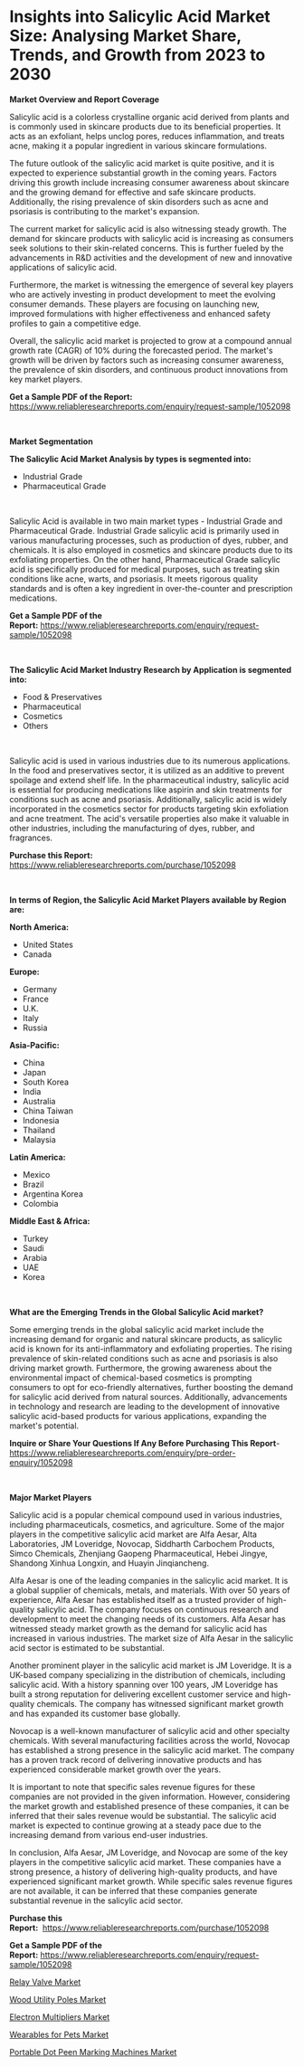 <p><h1>Insights into Salicylic Acid Market Size: Analysing Market Share, Trends, and Growth from 2023 to 2030</h1></p><p><strong>Market Overview and Report Coverage</strong></p>
<p><p>Salicylic acid is a colorless crystalline organic acid derived from plants and is commonly used in skincare products due to its beneficial properties. It acts as an exfoliant, helps unclog pores, reduces inflammation, and treats acne, making it a popular ingredient in various skincare formulations.</p><p>The future outlook of the salicylic acid market is quite positive, and it is expected to experience substantial growth in the coming years. Factors driving this growth include increasing consumer awareness about skincare and the growing demand for effective and safe skincare products. Additionally, the rising prevalence of skin disorders such as acne and psoriasis is contributing to the market's expansion.</p><p>The current market for salicylic acid is also witnessing steady growth. The demand for skincare products with salicylic acid is increasing as consumers seek solutions to their skin-related concerns. This is further fueled by the advancements in R&D activities and the development of new and innovative applications of salicylic acid.</p><p>Furthermore, the market is witnessing the emergence of several key players who are actively investing in product development to meet the evolving consumer demands. These players are focusing on launching new, improved formulations with higher effectiveness and enhanced safety profiles to gain a competitive edge.</p><p>Overall, the salicylic acid market is projected to grow at a compound annual growth rate (CAGR) of 10% during the forecasted period. The market's growth will be driven by factors such as increasing consumer awareness, the prevalence of skin disorders, and continuous product innovations from key market players.</p></p>
<p><strong>Get a Sample PDF of the Report:</strong> <a href="https://www.reliableresearchreports.com/enquiry/request-sample/1052098">https://www.reliableresearchreports.com/enquiry/request-sample/1052098</a></p>
<p>&nbsp;</p>
<p><strong>Market Segmentation</strong></p>
<p><strong>The Salicylic Acid Market Analysis by types is segmented into:</strong></p>
<p><ul><li>Industrial Grade</li><li>Pharmaceutical Grade</li></ul></p>
<p>&nbsp;</p>
<p><p>Salicylic Acid is available in two main market types - Industrial Grade and Pharmaceutical Grade. Industrial Grade salicylic acid is primarily used in various manufacturing processes, such as production of dyes, rubber, and chemicals. It is also employed in cosmetics and skincare products due to its exfoliating properties. On the other hand, Pharmaceutical Grade salicylic acid is specifically produced for medical purposes, such as treating skin conditions like acne, warts, and psoriasis. It meets rigorous quality standards and is often a key ingredient in over-the-counter and prescription medications.</p></p>
<p><strong>Get a Sample PDF of the Report:</strong>&nbsp;<a href="https://www.reliableresearchreports.com/enquiry/request-sample/1052098">https://www.reliableresearchreports.com/enquiry/request-sample/1052098</a></p>
<p>&nbsp;</p>
<p><strong>The Salicylic Acid Market Industry Research by Application is segmented into:</strong></p>
<p><ul><li>Food & Preservatives</li><li>Pharmaceutical</li><li>Cosmetics</li><li>Others</li></ul></p>
<p>&nbsp;</p>
<p><p>Salicylic acid is used in various industries due to its numerous applications. In the food and preservatives sector, it is utilized as an additive to prevent spoilage and extend shelf life. In the pharmaceutical industry, salicylic acid is essential for producing medications like aspirin and skin treatments for conditions such as acne and psoriasis. Additionally, salicylic acid is widely incorporated in the cosmetics sector for products targeting skin exfoliation and acne treatment. The acid's versatile properties also make it valuable in other industries, including the manufacturing of dyes, rubber, and fragrances.</p></p>
<p><strong>Purchase this Report:</strong>&nbsp; <a href="https://www.reliableresearchreports.com/purchase/1052098">https://www.reliableresearchreports.com/purchase/1052098</a></p>
<p>&nbsp;</p>
<p><strong>In terms of Region, the Salicylic Acid Market Players available by Region are:</strong></p>
<p>
    <p> <strong> North America: </strong>
        <ul>
            <li>United States</li>
            <li>Canada</li>
        </ul>
        </p> 
    <p> <strong> Europe: </strong>
        <ul>
            <li>Germany</li>
            <li>France</li>
            <li>U.K.</li>
            <li>Italy</li>
            <li>Russia</li>
        </ul>
        </p> 
    <p> <strong> Asia-Pacific: </strong>
        <ul>
            <li>China</li>
            <li>Japan</li>
            <li>South Korea</li>
            <li>India</li>
            <li>Australia</li>
            <li>China Taiwan</li>
            <li>Indonesia</li>
            <li>Thailand</li>
            <li>Malaysia</li>
        </ul>
        </p> 
    <p> <strong> Latin America: </strong>
        <ul>
            <li>Mexico</li>
            <li>Brazil</li>
            <li>Argentina Korea</li>
            <li>Colombia</li>
        </ul>
        </p> 
    <p> <strong> Middle East & Africa: </strong>
        <ul>
            <li>Turkey</li>
            <li>Saudi</li>
            <li>Arabia</li>
            <li>UAE</li>
            <li>Korea</li>
        </ul>
    </p>
    </p>
<p>&nbsp;</p>
<p><strong>What are the Emerging Trends in the Global Salicylic Acid market?</strong></p>
<p><p>Some emerging trends in the global salicylic acid market include the increasing demand for organic and natural skincare products, as salicylic acid is known for its anti-inflammatory and exfoliating properties. The rising prevalence of skin-related conditions such as acne and psoriasis is also driving market growth. Furthermore, the growing awareness about the environmental impact of chemical-based cosmetics is prompting consumers to opt for eco-friendly alternatives, further boosting the demand for salicylic acid derived from natural sources. Additionally, advancements in technology and research are leading to the development of innovative salicylic acid-based products for various applications, expanding the market's potential.</p></p>
<p><strong>Inquire or Share Your Questions If Any Before Purchasing This Report</strong>- <a href="https://www.reliableresearchreports.com/enquiry/pre-order-enquiry/1052098">https://www.reliableresearchreports.com/enquiry/pre-order-enquiry/1052098</a></p>
<p>&nbsp;</p>
<p><strong>Major Market Players</strong></p>
<p><p>Salicylic acid is a popular chemical compound used in various industries, including pharmaceuticals, cosmetics, and agriculture. Some of the major players in the competitive salicylic acid market are Alfa Aesar, Alta Laboratories, JM Loveridge, Novocap, Siddharth Carbochem Products, Simco Chemicals, Zhenjiang Gaopeng Pharmaceutical, Hebei Jingye, Shandong Xinhua Longxin, and Huayin Jinqiancheng.</p><p>Alfa Aesar is one of the leading companies in the salicylic acid market. It is a global supplier of chemicals, metals, and materials. With over 50 years of experience, Alfa Aesar has established itself as a trusted provider of high-quality salicylic acid. The company focuses on continuous research and development to meet the changing needs of its customers. Alfa Aesar has witnessed steady market growth as the demand for salicylic acid has increased in various industries. The market size of Alfa Aesar in the salicylic acid sector is estimated to be substantial.</p><p>Another prominent player in the salicylic acid market is JM Loveridge. It is a UK-based company specializing in the distribution of chemicals, including salicylic acid. With a history spanning over 100 years, JM Loveridge has built a strong reputation for delivering excellent customer service and high-quality chemicals. The company has witnessed significant market growth and has expanded its customer base globally.</p><p>Novocap is a well-known manufacturer of salicylic acid and other specialty chemicals. With several manufacturing facilities across the world, Novocap has established a strong presence in the salicylic acid market. The company has a proven track record of delivering innovative products and has experienced considerable market growth over the years.</p><p>It is important to note that specific sales revenue figures for these companies are not provided in the given information. However, considering the market growth and established presence of these companies, it can be inferred that their sales revenue would be substantial. The salicylic acid market is expected to continue growing at a steady pace due to the increasing demand from various end-user industries.</p><p>In conclusion, Alfa Aesar, JM Loveridge, and Novocap are some of the key players in the competitive salicylic acid market. These companies have a strong presence, a history of delivering high-quality products, and have experienced significant market growth. While specific sales revenue figures are not available, it can be inferred that these companies generate substantial revenue in the salicylic acid sector.</p></p>
<p><strong>Purchase this Report:</strong>&nbsp;&nbsp;<a href="https://www.reliableresearchreports.com/purchase/1052098">https://www.reliableresearchreports.com/purchase/1052098</a></p>
<p></p>
<p><strong>Get a Sample PDF of the Report:</strong>&nbsp;<a href="https://www.reliableresearchreports.com/enquiry/request-sample/1052098">https://www.reliableresearchreports.com/enquiry/request-sample/1052098</a></p>
<p><p><a href="https://medium.com/@under.noon.tower/relay-valve-market-exploring-market-share-market-trends-and-future-growth-8f80e72bff62">Relay Valve Market</a></p><p><a href="https://medium.com/@santaraynor/wood-utility-poles-market-insight-market-trends-growth-forecasted-from-2023-to-2030-305a8ea993e3">Wood Utility Poles Market</a></p><p><a href="https://medium.com/@tobyyundt2023/electron-multipliers-market-share-evolution-and-market-growth-trends-2023-2030-dffb3d3f843c">Electron Multipliers Market</a></p><p><a href="https://medium.com/@hesterorn1944/wearables-for-pets-market-trends-and-market-analysis-forecasted-for-period-2023-2030-c966e8b1a97a">Wearables for Pets Market</a></p><p><a href="https://medium.com/@truly.fight.must/portable-dot-peen-marking-machines-market-analysis-and-sze-forecasted-for-period-from-2023-to-2030-7b259eb29849">Portable Dot Peen Marking Machines Market</a></p></p>